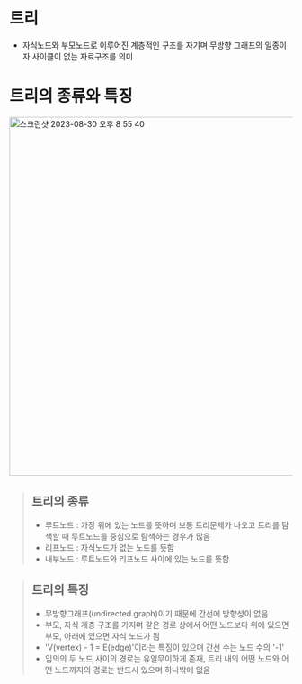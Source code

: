 # 트리
- 자식노드와 부모노드로 이루어진 계층적인 구조를 자기며 무방향 그래프의 일종이자 사이클이 없는 자료구조를 의미

# 트리의 종류와 특징
<img width="637" alt="스크린샷 2023-08-30 오후 8 55 40" src="https://github.com/ajhwan/Algorithm_study/assets/129160008/ae51c538-8142-4d4b-92fa-62a0bcdb6d94">

> ## 트리의 종류
> - 루트노드 : 가장 위에 있는 노드를 뜻하며 보통 트리문제가 나오고 트리를 탐색할 때 루트노드를 중심으로 탐색하는 경우가 많음
> - 리프노드 : 자식노드가 없는 노드를 뜻함
> - 내부노드 : 루트노드와 리프노드 사이에 있는 노드를 뜻함

> ## 트리의 특징
> - 무방향그래프(undirected graph)이기 때문에 간선에 방향성이 없음
> - 부모, 자식 계층 구조를 가지며 같은 경로 상에서 어떤 노드보다 위에 있으면 부모, 아래에 있으면 자식 노드가 됨
> - 'V(vertex) - 1 = E(edge)'이라는 특징이 있으며 간선 수는 노드 수의 '-1'
> - 임의의 두 노드 사이의 경로는 유일무이하게 존재, 트리 내의 어떤 노드와 어떤 노드까지의 경로는 반드시 있으며 하나밖에 없음

